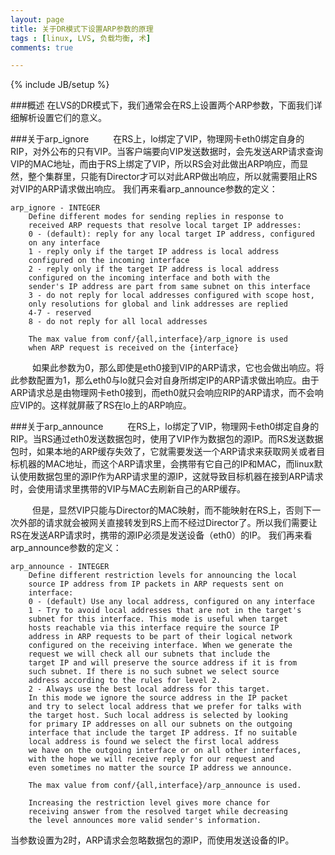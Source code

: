 ```yaml
---
layout: page
title: 关于DR模式下设置ARP参数的原理
tags : [linux, LVS, 负载均衡, 术]
comments: true

---
```

{% include JB/setup %}

###概述
在LVS的DR模式下，我们通常会在RS上设置两个ARP参数，下面我们详细解析设置它们的意义。

###关于arp_ignore&ensp;&emsp;&emsp;在RS上，lo绑定了VIP，物理网卡eth0绑定自身的RIP，对外公布的只有VIP。当客户端要向VIP发送数据时，会先发送ARP请求查询VIP的MAC地址，而由于RS上绑定了VIP，所以RS会对此做出ARP响应，而显然，整个集群里，只能有Director才可以对此ARP做出响应，所以就需要阻止RS对VIP的ARP请求做出响应。我们再来看arp_announce参数的定义：
<!--summary-->	arp_ignore - INTEGER		Define different modes for sending replies in response to		received ARP requests that resolve local target IP addresses:		0 - (default): reply for any local target IP address, configured		on any interface		1 - reply only if the target IP address is local address		configured on the incoming interface		2 - reply only if the target IP address is local address		configured on the incoming interface and both with the		sender's IP address are part from same subnet on this interface		3 - do not reply for local addresses configured with scope host,		only resolutions for global and link addresses are replied		4-7 - reserved		8 - do not reply for all local addresses
		The max value from conf/{all,interface}/arp_ignore is used		when ARP request is received on the {interface}&ensp;&emsp;&emsp;如果此参数为0，那么即使是eth0接到VIP的ARP请求，它也会做出响应。将此参数配置为1，那么eth0与lo就只会对自身所绑定IP的ARP请求做出响应。由于ARP请求总是由物理网卡eth0接到，而eth0就只会响应RIP的ARP请求，而不会响应VIP的。这样就屏蔽了RS在lo上的ARP响应。
###关于arp_announce&ensp;&emsp;&emsp;在RS上，lo绑定了VIP，物理网卡eth0绑定自身的RIP。当RS通过eth0发送数据包时，使用了VIP作为数据包的源IP。而RS发送数据包时，如果本地的ARP缓存失效了，它就需要发送一个ARP请求来获取网关或者目标机器的MAC地址，而这个ARP请求里，会携带有它自己的IP和MAC，而linux默认使用数据包里的源IP作为ARP请求里的源IP，这就导致目标机器在接到ARP请求时，会使用请求里携带的VIP与MAC去刷新自己的ARP缓存。&ensp;&emsp;&emsp;但是，显然VIP只能与Director的MAC映射，而不能映射在RS上，否则下一次外部的请求就会被网关直接转发到RS上而不经过Director了。所以我们需要让RS在发送ARP请求时，携带的源IP必须是发送设备（eth0）的IP。我们再来看arp_announce参数的定义：
	arp_announce - INTEGER		Define different restriction levels for announcing the local		source IP address from IP packets in ARP requests sent on		interface:		0 - (default) Use any local address, configured on any interface		1 - Try to avoid local addresses that are not in the target's		subnet for this interface. This mode is useful when target		hosts reachable via this interface require the source IP		address in ARP requests to be part of their logical network		configured on the receiving interface. When we generate the		request we will check all our subnets that include the		target IP and will preserve the source address if it is from		such subnet. If there is no such subnet we select source		address according to the rules for level 2.		2 - Always use the best local address for this target.		In this mode we ignore the source address in the IP packet		and try to select local address that we prefer for talks with		the target host. Such local address is selected by looking		for primary IP addresses on all our subnets on the outgoing		interface that include the target IP address. If no suitable		local address is found we select the first local address		we have on the outgoing interface or on all other interfaces,		with the hope we will receive reply for our request and		even sometimes no matter the source IP address we announce.		The max value from conf/{all,interface}/arp_announce is used.		Increasing the restriction level gives more chance for		receiving answer from the resolved target while decreasing		the level announces more valid sender's information.当参数设置为2时，ARP请求会忽略数据包的源IP，而使用发送设备的IP。